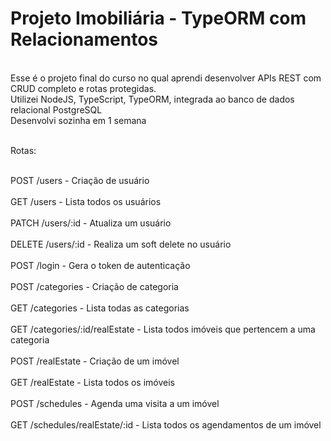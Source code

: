 # Projeto Imobiliária - TypeORM com Relacionamentos

<br>Esse é o projeto final do curso no qual aprendi desenvolver APIs REST com CRUD completo e rotas protegidas.
<br>Utilizei NodeJS, TypeScript, TypeORM, integrada ao banco de dados relacional PostgreSQL<br>
Desenvolvi sozinha em 1 semana <br>

<br>Rotas:<br>

<br>POST	/users -	Criação de usuário<br>
<br>GET	/users -	Lista todos os usuários<br>
<br>PATCH	/users/:id	-  Atualiza um usuário<br>
<br>DELETE	/users/:id	-  Realiza um soft delete no usuário<br>
<br>POST	/login	-  Gera o token de autenticação<br>
<br>POST	/categories	- Criação de categoria<br>
<br>GET	/categories	- Lista todas as categorias<br>
<br>GET	/categories/:id/realEstate	-  Lista todos imóveis que pertencem a uma categoria<br>
<br>POST	/realEstate	 -  Criação de um imóvel<br>
<br>GET	/realEstate -  Lista todos os imóveis<br>
<br>POST	/schedules - 	Agenda uma visita a um imóvel<br>
<br>GET	/schedules/realEstate/:id	 -  Lista todos os agendamentos de um imóvel
